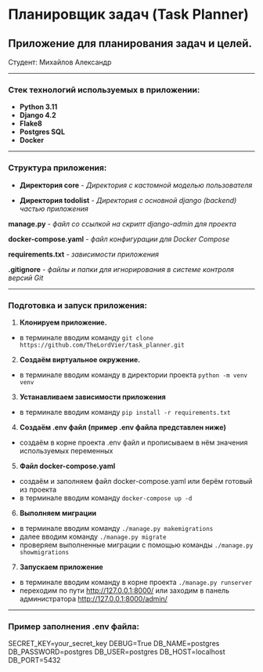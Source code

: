 # Планировщик задач (Task Planner)
## Приложение для планирования задач и целей.

Студент: Михайлов Александр

____

### Cтек технологий используемых в приложении:

- **Python 3.11**
- **Django 4.2**
- **Flake8**
- **Postgres SQL**
- **Docker**

____

### Структура приложения:

- **Директория core** - *Директория c кастомной моделью пользователя*

- **Директория todolist** - *Директория с основной django (backend) частью приложения*

**manage.py** - *файл со ссылкой на скрипт django-admin для проекта*

**docker-compose.yaml** - *файл конфигурации для Docker Compose*

**requirements.txt** - *зависимости приложения*

**.gitignore** - *файлы и папки для игнорирования в системе контроля версий Git*
____

### Подготовка и запуск приложения:

1. **Клонируем приложение.**
 - в терминале вводим команду `git clone https://github.com/TheLordVier/task_planner.git`
2. **Создаём виртуальное окружение.**
 - в терминале вводим команду в директории проекта `python -m venv venv`
3. **Устанавливаем зависимости приложения**
 - в терминале вводим команду `pip install -r requirements.txt` 
4. **Создаём .env файл (пример .env файла представлен ниже)**
 - создаём в корне проекта .env файл и прописываем в нём значения используемых переменных
5. **Файл docker-compose.yaml**
 - создаём и заполняем файл docker-compose.yaml или берём готовый из проекта
 - в терминале вводим команду `docker-compose up -d` 
6. **Выполняем миграции**
 - в терминале вводим команду `./manage.py makemigrations`
 - далее вводим команду `./manage.py migrate`
 - проверяем выполненные миграции с помощью команды `./manage.py showmigrations`
7. **Запускаем приложение**
 - в терминале вводим команду в корне проекта `./manage.py runserver`
 - переходим по пути http://127.0.0.1:8000/ или заходим в панель администратора http://127.0.0.1:8000/admin/

____

### Пример заполнения .env файла:

SECRET_KEY=your_secret_key 
DEBUG=True 
DB_NAME=postgres
DB_PASSWORD=postgres
DB_USER=postgres
DB_HOST=localhost 
DB_PORT=5432
